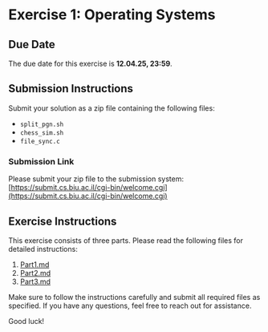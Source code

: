 # Exercise 1: Operating Systems

## Due Date
The due date for this exercise is **12.04.25, 23:59**.

## Submission Instructions
Submit your solution as a zip file containing the following files:
- `split_pgn.sh`
- `chess_sim.sh`
- `file_sync.c`

### Submission Link
Please submit your zip file to the submission system: [https://submit.cs.biu.ac.il/cgi-bin/welcome.cgi](https://submit.cs.biu.ac.il/cgi-bin/welcome.cgi)

## Exercise Instructions
This exercise consists of three parts. Please read the following files for detailed instructions:

1. [Part1.md](Part1.md)
2. [Part2.md](Part2.md)
3. [Part3.md](Part3.md)

Make sure to follow the instructions carefully and submit all required files as specified. If you have any questions, feel free to reach out for assistance.

Good luck!